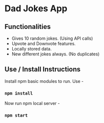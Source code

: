 # Dad Jokes App


## Functionalities

 - Gives 10 random jokes. (Using API calls)
 - Upvote and Downvote features.
 - Locally stored data.
 - New different jokes always. (No duplicates)


## Use / Install Instructions


Install npm basic modules to run. Use - 

### `npm install`

Now run npm local server -

### `npm start`
